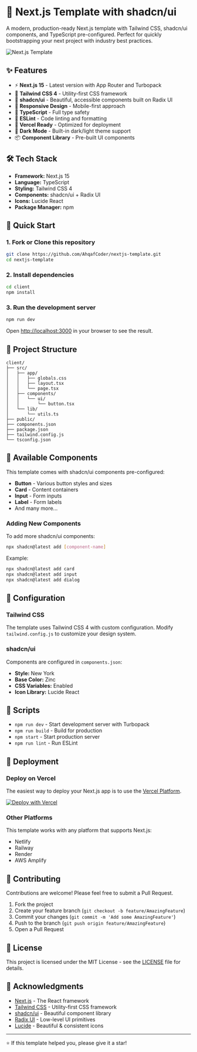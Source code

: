 # 🚀 Next.js Template with shadcn/ui

A modern, production-ready Next.js template with Tailwind CSS, shadcn/ui components, and TypeScript pre-configured. Perfect for quickly bootstrapping your next project with industry best practices.

![Next.js Template](https://images.unsplash.com/photo-1555066931-4365d14bab8c?ixlib=rb-4.0.3&ixid=M3wxMjA3fDB8MHxwaG90by1wYWdlfHx8fGVufDB8fHx8fA%3D%3D&auto=format&fit=crop&w=2070&q=80)

## ✨ Features

- ⚡ **Next.js 15** - Latest version with App Router and Turbopack
- 🎨 **Tailwind CSS 4** - Utility-first CSS framework
- 🧩 **shadcn/ui** - Beautiful, accessible components built on Radix UI
- 📱 **Responsive Design** - Mobile-first approach
- 🔧 **TypeScript** - Full type safety
- 🎯 **ESLint** - Code linting and formatting
- 🚀 **Vercel Ready** - Optimized for deployment
- 🌙 **Dark Mode** - Built-in dark/light theme support
- 📦 **Component Library** - Pre-built UI components

## 🛠️ Tech Stack

- **Framework:** Next.js 15
- **Language:** TypeScript
- **Styling:** Tailwind CSS 4
- **Components:** shadcn/ui + Radix UI
- **Icons:** Lucide React
- **Package Manager:** npm

## 🚀 Quick Start

### 1. Fork or Clone this repository

```bash
git clone https://github.com/AhqafCoder/nextjs-template.git
cd nextjs-template
```

### 2. Install dependencies

```bash
cd client
npm install
```

### 3. Run the development server

```bash
npm run dev
```

Open [http://localhost:3000](http://localhost:3000) in your browser to see the result.

## 📁 Project Structure

```
client/
├── src/
│   ├── app/
│   │   ├── globals.css
│   │   ├── layout.tsx
│   │   └── page.tsx
│   ├── components/
│   │   └── ui/
│   │       └── button.tsx
│   └── lib/
│       └── utils.ts
├── public/
├── components.json
├── package.json
├── tailwind.config.js
└── tsconfig.json
```

## 🎨 Available Components

This template comes with shadcn/ui components pre-configured:

- **Button** - Various button styles and sizes
- **Card** - Content containers
- **Input** - Form inputs
- **Label** - Form labels
- And many more...

### Adding New Components

To add more shadcn/ui components:

```bash
npx shadcn@latest add [component-name]
```

Example:
```bash
npx shadcn@latest add card
npx shadcn@latest add input
npx shadcn@latest add dialog
```

## 🔧 Configuration

### Tailwind CSS

The template uses Tailwind CSS 4 with custom configuration. Modify `tailwind.config.js` to customize your design system.

### shadcn/ui

Components are configured in `components.json`:
- **Style:** New York
- **Base Color:** Zinc
- **CSS Variables:** Enabled
- **Icon Library:** Lucide React

## 📝 Scripts

- `npm run dev` - Start development server with Turbopack
- `npm run build` - Build for production
- `npm start` - Start production server
- `npm run lint` - Run ESLint

## 🚀 Deployment

### Deploy on Vercel

The easiest way to deploy your Next.js app is to use the [Vercel Platform](https://vercel.com/new).

[![Deploy with Vercel](https://vercel.com/button)](https://vercel.com/new/clone?repository-url=https://github.com/yourusername/nextjs-template)

### Other Platforms

This template works with any platform that supports Next.js:
- Netlify
- Railway
- Render
- AWS Amplify

## 🤝 Contributing

Contributions are welcome! Please feel free to submit a Pull Request.

1. Fork the project
2. Create your feature branch (`git checkout -b feature/AmazingFeature`)
3. Commit your changes (`git commit -m 'Add some AmazingFeature'`)
4. Push to the branch (`git push origin feature/AmazingFeature`)
5. Open a Pull Request

## 📄 License

This project is licensed under the MIT License - see the [LICENSE](LICENSE) file for details.

## 🙏 Acknowledgments

- [Next.js](https://nextjs.org/) - The React framework
- [Tailwind CSS](https://tailwindcss.com/) - Utility-first CSS framework
- [shadcn/ui](https://ui.shadcn.com/) - Beautiful component library
- [Radix UI](https://www.radix-ui.com/) - Low-level UI primitives
- [Lucide](https://lucide.dev/) - Beautiful & consistent icons

---

⭐ If this template helped you, please give it a star!
